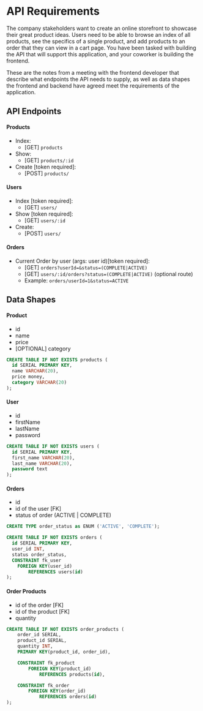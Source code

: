 # API Requirements

The company stakeholders want to create an online storefront to showcase their great product ideas. Users need to be able to browse an index of all products, see the specifics of a single product, and add products to an order that they can view in a cart page. You have been tasked with building the API that will support this application, and your coworker is building the frontend.

These are the notes from a meeting with the frontend developer that describe what endpoints the API needs to supply, as well as data shapes the frontend and backend have agreed meet the requirements of the application.

## API Endpoints

#### Products

- Index:
  - [GET] `products`
- Show:
  - [GET] `products/:id`
- Create [token required]:
  - [POST] `products/`

#### Users

- Index [token required]:
  - [GET] `users/`
- Show [token required]:
  - [GET] `users/:id`
- Create:
  - [POST] `users/`

#### Orders

- Current Order by user (args: user id)[token required]:
  - [GET] `orders?userId=&status=(COMPLETE|ACTIVE)`
  - [GET] `users/:id/orders?status=(COMPLETE|ACTIVE)` (optional route)
  - Example: `orders/userId=1&status=ACTIVE`

## Data Shapes

#### Product

- id
- name
- price
- [OPTIONAL] category

```sql
CREATE TABLE IF NOT EXISTS products (
  id SERIAL PRIMARY KEY,
  name VARCHAR(20),
  price money,
  category VARCHAR(20)
);
```

#### User

- id
- firstName
- lastName
- password

```sql
CREATE TABLE IF NOT EXISTS users (
  id SERIAL PRIMARY KEY,
  first_name VARCHAR(20),
  last_name VARCHAR(20),
  password text
);
```

#### Orders

- id
- id of the user [FK]
- status of order (ACTIVE | COMPLETE)

```sql
CREATE TYPE order_status as ENUM ('ACTIVE', 'COMPLETE');

CREATE TABLE IF NOT EXISTS orders (
  id SERIAL PRIMARY KEY,
  user_id INT,
  status order_status,
  CONSTRAINT fk_user
	FOREIGN KEY(user_id)
		REFERENCES users(id)
);
```

#### Order Products

- id of the order [FK]
- id of the product [FK]
- quantity

```sql
CREATE TABLE IF NOT EXISTS order_products (
	order_id SERIAL,
	product_id SERIAL,
	quantity INT,
	PRIMARY KEY(product_id, order_id),

	CONSTRAINT fk_product
		FOREIGN KEY(product_id)
			REFERENCES products(id),

	CONSTRAINT fk_order
		FOREIGN KEY(order_id)
			REFERENCES orders(id)
);
```
